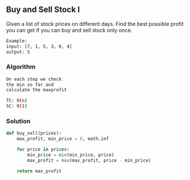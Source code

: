 ## Buy and Sell Stock I

Given a list of stock prices on different days.
Find the best possible profit you can get if you can buy and sell stock only once.

```bash
Example:
input: [7, 1, 5, 3, 6, 4]
output: 5
```

### Algorithm
```bash
On each step we check 
the min so far and
calculate the maxprofit
```
```bash
TC: O(n)
SC: O(1)
```

### Solution

```python
def buy_sell(prices):
    max_profit, min_price = 0, math.inf

    for price in prices:
        min_price = min(min_price, price)
        max_profit = max(max_profit, price - min_price)

    return max_profit
```
